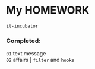 # My HOMEWORK

`it-incubator`


### Completed:
`01` text message  
`02` affairs | `filter` and `hooks`